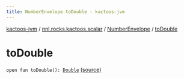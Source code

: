 ```yaml
---
title: NumberEnvelope.toDouble - kactoos-jvm
---
```


[kactoos-jvm](../../index.html) / [nnl.rocks.kactoos.scalar](../index.html) / [NumberEnvelope](index.html) / [toDouble](./to-double.html)

# toDouble

`open fun toDouble(): `[`Double`](https://kotlinlang.org/api/latest/jvm/stdlib/kotlin/-double/index.html) [(source)](https://github.com/neonailol/kactoos/blob/master/kactoos-jvm/src/main/kotlin/nnl/rocks/kactoos/scalar/NumberEnvelope.kt#L21)